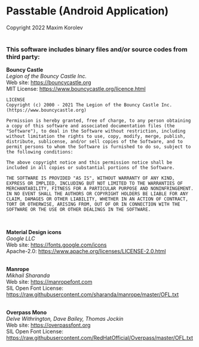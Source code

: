 # Passtable (Android Application)
Copyright 2022 Maxim Korolev
<br /><br />
### This software includes binary files and/or source codes from third party:

**Bouncy Castle** <br />
*Legion of the Bouncy Castle Inc.* <br />
Web site: https://bouncycastle.org <br />
MIT License: https://www.bouncycastle.org/licence.html <br />
```
LICENSE
Copyright (c) 2000 - 2021 The Legion of the Bouncy Castle Inc. (https://www.bouncycastle.org)

Permission is hereby granted, free of charge, to any person obtaining a copy of this software and associated documentation files (the "Software"), to deal in the Software without restriction, including without limitation the rights to use, copy, modify, merge, publish, distribute, sublicense, and/or sell copies of the Software, and to permit persons to whom the Software is furnished to do so, subject to the following conditions:

The above copyright notice and this permission notice shall be included in all copies or substantial portions of the Software.

THE SOFTWARE IS PROVIDED "AS IS", WITHOUT WARRANTY OF ANY KIND, EXPRESS OR IMPLIED, INCLUDING BUT NOT LIMITED TO THE WARRANTIES OF MERCHANTABILITY, FITNESS FOR A PARTICULAR PURPOSE AND NONINFRINGEMENT. IN NO EVENT SHALL THE AUTHORS OR COPYRIGHT HOLDERS BE LIABLE FOR ANY CLAIM, DAMAGES OR OTHER LIABILITY, WHETHER IN AN ACTION OF CONTRACT, TORT OR OTHERWISE, ARISING FROM, OUT OF OR IN CONNECTION WITH THE SOFTWARE OR THE USE OR OTHER DEALINGS IN THE SOFTWARE.
```
<br />

**Material Design icons** <br />
*Google LLC* <br />
Web site: https://fonts.google.com/icons <br />
Apache-2.0: https://www.apache.org/licenses/LICENSE-2.0.html <br />
<br />

**Manrope** <br />
*Mikhail Sharanda* <br />
Web site: https://manropefont.com <br />
SIL Open Font License: https://raw.githubusercontent.com/sharanda/manrope/master/OFL.txt <br />
<br />


**Overpass Mono** <br />
*Delve Withrington, Dave Bailey, Thomas Jockin* <br />
Web site: https://overpassfont.org <br />
SIL Open Font License: https://raw.githubusercontent.com/RedHatOfficial/Overpass/master/OFL.txt <br />
<br />
